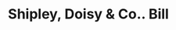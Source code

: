 ---
doi: 10.7916/D8VX1TPC
date_other: '1880'
date_other_textual: 1880-1889
form: printed ephemera
genre:
- Invoices
name:
- Shipley, Doisy & Co.
object_in_context_url: https://biggert.cul.columbia.edu/items/view/ave_biggert_01272
subject_hierarchical_geographic:
- Cincinnati, Ohio, United States
subject_name:
- Shipley, Doisy & Co.
title: Shipley, Doisy & Co.. Bill
sort_title: Shipley, Doisy & Co.. Bill
call_number: ave_biggert_01272
coordinates:
- 39.1,-84.51666666666667
pid: ave_biggert_01272
identifiers: ave_biggert_01272
canvas_id: ldpd:396534
permalink: "/items/ave_biggert_01272/"
layout: iiif-image-page
---